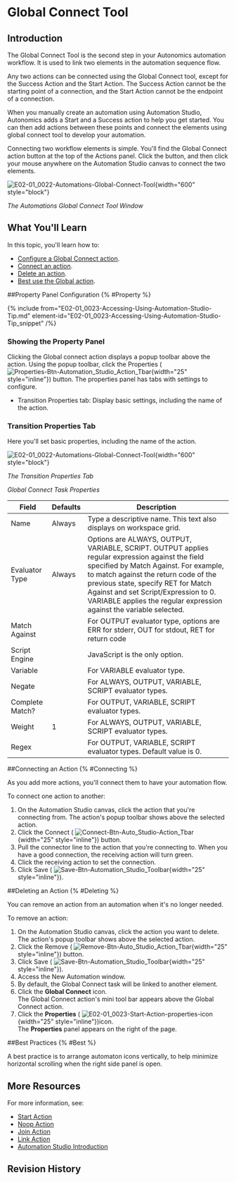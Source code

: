 # Global Connect Tool

## Introduction

The Global Connect Tool is the second step in your Autonomics automation workflow. It is used to link two elements in the automation sequence flow.

Any two actions can be connected using the Global Connect tool, except for the Success Action and the Start Action. The Success Action cannot be the starting point of a connection, and the Start Action cannot be the endpoint of a connection.

When you manually create an automation using Automation Studio, Autonomics adds a Start and a Success action to help you get started. You can then add actions between these points and connect the elements using global connect tool to develop your automation.

Connecting two workflow elements is simple. You'll find the Global Connect action button at the top of the Actions panel. Click the button, and then click your mouse anywhere on the Automation Studio canvas to connect the two elements.

![E02-01_0022-Automations-Global-Connect-Tool](E02-01_0022-Automations-Global-Connect-Tool.png){width="600" style="block"}

*The Automations Global Connect Tool Window*

## What You'll Learn

In this topic, you'll learn how to:

* [Configure a Global Connect action](#Property).
* [Connect an action](#Connecting).
* [Delete an action](#Deleting).
* [Best use the Global action](#Best).

##Property Panel Configuration {% #Property %}

{% include from="E02-01_0023-Accessing-Using-Automation-Studio-Tip.md" element-id="E02-01_0023-Accessing-Using-Automation-Studio-Tip_snippet" /%}

### Showing the Property Panel

Clicking the Global connect action displays a popup toolbar above the action. Using the popup toolbar, click the Properties ( ![Properties-Btn-Automation_Studio_Action_Tbar](Properties-Btn-Automation_Studio_Action_Tbar.png){width="25" style="inline"}) button. The properties panel has tabs with settings to configure.

* Transition Properties tab: Display basic settings, including the name of the action.

### Transition Properties Tab

Here you'll set basic properties, including the name of the action.

![E02-01_0022-Automations-Global-Connect-Tool](E02-01_0022-Automations-Global-Connect-Tool.png){width="600" style="block"}

*The Transition Properties Tab*

*Global Connect Task Properties*

|      Field      | Defaults |                                                                                                                                                               Description                                                                                                                                                               |
|-----------------|----------|-----------------------------------------------------------------------------------------------------------------------------------------------------------------------------------------------------------------------------------------------------------------------------------------------------------------------------------------|
| Name            | Always   | Type a descriptive name. This text also displays on workspace grid.                                                                                                                                                                                                                                                                     |
| Evaluator Type  | Always   | Options are ALWAYS, OUTPUT, VARIABLE, SCRIPT. OUTPUT applies regular expression against the field specified by Match Against. For example, to match against the return code of the previous state, specify RET for Match Against and set Script/Expression to 0. VARIABLE applies the regular expression against the variable selected. |
| Match Against   |          | For OUTPUT evaluator type, options are ERR for stderr, OUT for stdout, RET for return code                                                                                                                                                                                                                                              |
| Script Engine   |          | JavaScript is the only option.                                                                                                                                                                                                                                                                                                          |
| Variable        |          | For VARIABLE evaluator type.                                                                                                                                                                                                                                                                                                            |
| Negate          |          | For ALWAYS, OUTPUT, VARIABLE, SCRIPT evaluator types.                                                                                                                                                                                                                                                                                   |
| Complete Match? |          | For OUTPUT, VARIABLE, SCRIPT evaluator types.                                                                                                                                                                                                                                                                                           |
| Weight          | 1        | For ALWAYS, OUTPUT, VARIABLE, SCRIPT evaluator types.                                                                                                                                                                                                                                                                                   |
| Regex           |          | For OUTPUT, VARIABLE, SCRIPT evaluator types. Default value is 0.                                                                                                                                                                                                                                                                       |


##Connecting an Action {% #Connecting %}

As you add more actions, you'll connect them to have your automation flow.

To connect one action to another:

1. On the Automation Studio canvas, click the action that you're connecting from. The action's popup toolbar shows above the selected action.
2. Click the Connect ( ![Connect-Btn-Auto_Studio-Action_Tbar](Connect-Btn-Auto_Studio-Action_Tbar.png){width="25" style="inline"}) button.
3. Pull the connector line to the action that you're connecting to. When you have a good connection, the receiving action will turn green.
4. Click the receiving action to set the connection.
5. Click Save ( ![Save-Btn-Automation_Studio_Toolbar](Save-Btn-Automation_Studio_Toolbar.png){width="25" style="inline"}).

##Deleting an Action {% #Deleting %}

You can remove an action from an automation when it's no longer needed.

To remove an action:

1. On the Automation Studio canvas, click the action you want to delete. The action's popup toolbar shows above the selected action.
2. Click the Remove ( ![Remove-Btn-Auto_Studio_Action_Tbar](Remove-Btn-Auto_Studio_Action_Tbar.png){width="25" style="inline"}) button.
3. Click Save ( ![Save-Btn-Automation_Studio_Toolbar](Save-Btn-Automation_Studio_Toolbar.png){width="25" style="inline"}).
4. Access the New Automation window. 
5. By default, the Global Connect task will be linked to another element. 
6. Click the **Global Connect** icon.  
   The Global Connect action's mini tool bar appears above the Global Connect action.
7. Click the **Properties** ( ![E02-01_0023-Start-Action-properties-icon](E02-01_0023-Start-Action-properties-icon.png){width="25" style="inline"})icon.  
   The **Properties** panel appears on the right of the page.  

##Best Practices {% #Best %}

A best practice is to arrange automaton icons vertically, to help minimize horizontal scrolling when the right side panel is open.

## More Resources

For more information, see:

* [Start Action](E02-01_0023-Start-Action.md)
* [Noop Action](E02-01_0025-Noop-Action.md)
* [Join Action](E02-01_0027-Join-Action.md)
* [Link Action](E02-01_0028-Link-Action.md)
* [Automation Studio Introduction](E02-01_0019-Automation-Studio-Intro.md)

## Revision History

